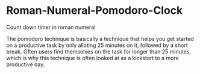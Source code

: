 # Roman-Numeral-Pomodoro-Clock
Count down timer in roman numeral

The pomodoro technique is basically a technique that helps you get started on a productive task by only alloting 25 minutes on it, followed by a short break.
Often users find themselves on the task for longer than 25 minutes, which is why this technique is often looked at as a kickstart to a more productive day.
